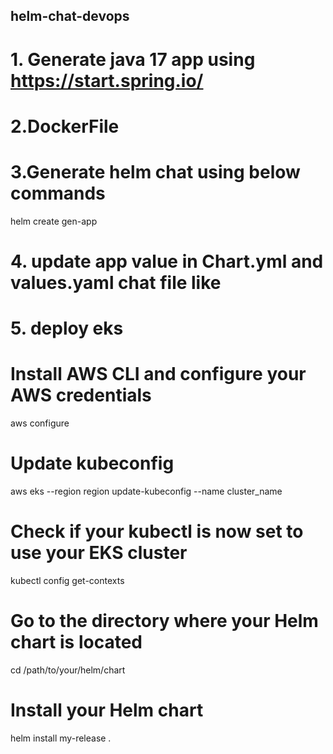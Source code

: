 ## helm-chat-devops

# 1. Generate java 17 app using https://start.spring.io/

# 2.DockerFile

# 3.Generate helm chat using below commands
 helm create gen-app

# 4. update app value in Chart.yml and values.yaml chat file like

# 5. deploy eks
# Install AWS CLI and configure your AWS credentials
aws configure

# Update kubeconfig
aws eks --region region update-kubeconfig --name cluster_name

# Check if your kubectl is now set to use your EKS cluster
kubectl config get-contexts

# Go to the directory where your Helm chart is located
cd /path/to/your/helm/chart

# Install your Helm chart
helm install my-release .